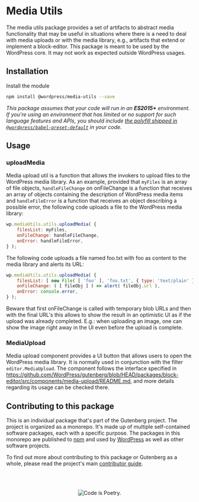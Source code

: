 # Media Utils

The media utils package provides a set of artifacts to abstract media functionality that may be useful in situations where there is a need to deal with media uploads or with the media library, e.g., artifacts that extend or implement a block-editor.
This package is meant to be used by the WordPress core. It may not work as expected outside WordPress usages.

## Installation

Install the module

```bash
npm install @wordpress/media-utils --save
```

_This package assumes that your code will run in an **ES2015+** environment. If you're using an environment that has limited or no support for such language features and APIs, you should include [the polyfill shipped in `@wordpress/babel-preset-default`](https://github.com/WordPress/gutenberg/tree/HEAD/packages/babel-preset-default#polyfill) in your code._

## Usage

### uploadMedia

Media upload util is a function that allows the invokers to upload files to the WordPress media library.
As an example, provided that `myFiles` is an array of file objects, `handleFileChange` on onFileChange is a function that receives an array of objects containing the description of WordPress media items and `handleFileError` is a function that receives an object describing a possible error, the following code uploads a file to the WordPress media library:

```js
wp.mediaUtils.utils.uploadMedia( {
	filesList: myFiles,
	onFileChange: handleFileChange,
	onError: handleFileError,
} );
```

The following code uploads a file named foo.txt with foo as content to the media library and alerts its URL:

```js
wp.mediaUtils.utils.uploadMedia( {
	filesList: [ new File( [ 'foo' ], 'foo.txt', { type: 'text/plain' } ) ],
	onFileChange: ( [ fileObj ] ) => alert( fileObj.url ),
	onError: console.error,
} );
```

Beware that first onFileChange is called with temporary blob URLs and then with the final URL's this allows to show the result in an optimistic UI as if the upload was already completed. E.g.: when uploading an image, one can show the image right away in the UI even before the upload is complete.

### MediaUpload

Media upload component provides a UI button that allows users to open the WordPress media library. It is normally used in conjunction with the filter `editor.MediaUpload`.
The component follows the interface specified in https://github.com/WordPress/gutenberg/blob/HEAD/packages/block-editor/src/components/media-upload/README.md, and more details regarding its usage can be checked there.

## Contributing to this package

This is an individual package that's part of the Gutenberg project. The project is organized as a monorepo. It's made up of multiple self-contained software packages, each with a specific purpose. The packages in this monorepo are published to [npm](https://www.npmjs.com/) and used by [WordPress](https://make.wordpress.org/core/) as well as other software projects.

To find out more about contributing to this package or Gutenberg as a whole, please read the project's main [contributor guide](https://github.com/WordPress/gutenberg/tree/HEAD/CONTRIBUTING.md).

<br /><br /><p align="center"><img src="https://s.w.org/style/images/codeispoetry.png?1" alt="Code is Poetry." /></p>
